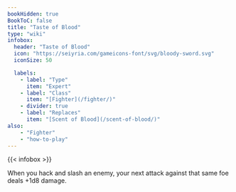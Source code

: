 ```yaml
---
bookHidden: true
BookToC: false
title: "Taste of Blood"
type: "wiki"
infobox:
  header: "Taste of Blood"
  icon: "https://seiyria.com/gameicons-font/svg/bloody-sword.svg"
  iconSize: 50

  labels:
    - label: "Type"
      item: "Expert"
    - label: "Class"
      item: "[Fighter](/fighter/)"
    - divider: true
    - label: "Replaces"
      item: "[Scent of Blood](/scent-of-blood/)"
also:
    - "Fighter"
    - "how-to-play"
---
```


{{< infobox >}}

When you hack and slash an enemy, your next attack against that same foe deals +1d8 damage.